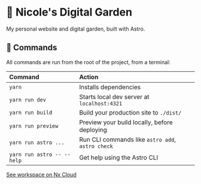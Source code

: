 # 🪷 Nicole's Digital Garden

My personal website and digital garden, built with Astro.

## 🧞 Commands

All commands are run from the root of the project, from a terminal:

| Command                    | Action                                           |
| :------------------------- | :----------------------------------------------- |
| `yarn`                     | Installs dependencies                            |
| `yarn run dev`             | Starts local dev server at `localhost:4321`      |
| `yarn run build`           | Build your production site to `./dist/`          |
| `yarn run preview`         | Preview your build locally, before deploying     |
| `yarn run astro ...`       | Run CLI commands like `astro add`, `astro check` |
| `yarn run astro -- --help` | Get help using the Astro CLI                     |

[See workspace on Nx Cloud](https://staging.nx.app/orgs/6775d33a9df3c0650c4eab63/workspaces/6775d3749df3c0650c4eab65/overview)
